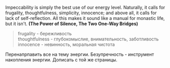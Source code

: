 Impeccability is simply the best use of our energy level. Naturally, it calls for frugality, thoughtfulness, simplicity, innocence; and above all, it calls for lack of self-reflection. All this makes it sound like a manual for monastic life, but it isn't. **(The Power of Silence, The Two One-Way Bridges)**
> frugality - бережливость\
thoughtfulness - глубокомыслие, внимательность, заботливость\
innocence - невинность, моральная чистота

Перенапрпавить все на тему энергии. Безупречность - инструмент накопления энергии. Дописать с той же страницы.
